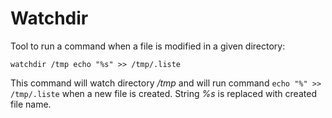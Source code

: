 Watchdir
========

Tool to run a command when a file is modified in a given directory:

    watchdir /tmp echo "%s" >> /tmp/.liste

This command will watch directory */tmp* and will run command 
`echo "%" >> /tmp/.liste` when a new file is created. String *%s* is replaced
with created file name.
